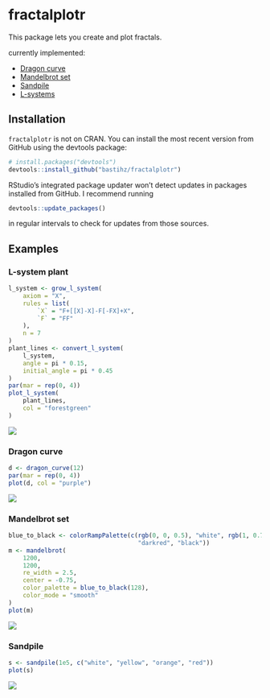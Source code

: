 
<!-- README.md is generated from README.Rmd. Please edit that file -->

# fractalplotr

This package lets you create and plot fractals.

currently implemented:

  - [Dragon curve](https://en.wikipedia.org/wiki/Dragon_curve)
  - [Mandelbrot set](https://en.wikipedia.org/wiki/Mandelbrot_set)
  - [Sandpile](https://en.wikipedia.org/wiki/Abelian_sandpile_model)
  - [L-systems](https://en.wikipedia.org/wiki/L-system)

## Installation

`fractalplotr` is not on CRAN. You can install the most recent version
from GitHub using the devtools package:

``` r
# install.packages("devtools")
devtools::install_github("bastihz/fractalplotr")
```

RStudio’s integrated package updater won’t detect updates in packages
installed from GitHub. I recommend running

``` r
devtools::update_packages()
```

in regular intervals to check for updates from those sources.

## Examples

### L-system plant

``` r
l_system <- grow_l_system(
    axiom = "X",
    rules = list(
        `X` = "F+[[X]-X]-F[-FX]+X",
        `F` = "FF"
    ),
    n = 7
)
plant_lines <- convert_l_system(
    l_system,
    angle = pi * 0.15,
    initial_angle = pi * 0.45
)
par(mar = rep(0, 4))
plot_l_system(
    plant_lines,
    col = "forestgreen"
)
```

![](readme_figures/README-l_plant-1.png)<!-- -->

### Dragon curve

``` r
d <- dragon_curve(12)
par(mar = rep(0, 4))
plot(d, col = "purple")
```

![](readme_figures/README-dragon-1.png)<!-- -->

### Mandelbrot set

``` r
blue_to_black <- colorRampPalette(c(rgb(0, 0, 0.5), "white", rgb(1, 0.75, 0), 
                                    "darkred", "black"))
m <- mandelbrot(
    1200, 
    1200,
    re_width = 2.5,
    center = -0.75,
    color_palette = blue_to_black(128),
    color_mode = "smooth"
)
plot(m)
```

![](readme_figures/README-mandelbrot-1.png)<!-- -->

### Sandpile

``` r
s <- sandpile(1e5, c("white", "yellow", "orange", "red"))
plot(s)
```

![](readme_figures/README-sandpile-1.png)<!-- -->
